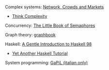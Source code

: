 Complex systems:
  [Network, Crowds and Markets](http://www.cs.cornell.edu/home/kleinber/networks-book/)
- [Think Complexity](http://www.greenteapress.com/compmod/)

Concurrency:
  [The Little Book of Semaphores](http://greenteapress.com/semaphores/)

Graph theory:
  [graphbook](http://code.google.com/p/graphbook/)

Haskell:
  [A Gentle Introduction to Haskell 98](http://www.haskell.org/tutorial/haskell-98-tutorial.pdf)
- [Yet Another Haskell Tutorial](http://www.umiacs.umd.edu/~hal/docs/daume02yaht.pdf)

System programming:
  [GaPiL (italian only)](http://gapil.gnulinux.it/)
